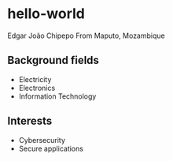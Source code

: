 # hello-world
Edgar João Chipepo
From Maputo, Mozambique

## Background fields
- Electricity
- Electronics
- Information Technology

## Interests
- Cybersecurity
- Secure applications

